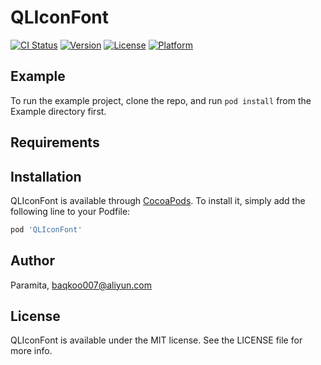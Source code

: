 # QLIconFont

[![CI Status](https://img.shields.io/travis/Paramita/QLIconFont.svg?style=flat)](https://travis-ci.org/Paramita/QLIconFont)
[![Version](https://img.shields.io/cocoapods/v/QLIconFont.svg?style=flat)](https://cocoapods.org/pods/QLIconFont)
[![License](https://img.shields.io/cocoapods/l/QLIconFont.svg?style=flat)](https://cocoapods.org/pods/QLIconFont)
[![Platform](https://img.shields.io/cocoapods/p/QLIconFont.svg?style=flat)](https://cocoapods.org/pods/QLIconFont)

## Example

To run the example project, clone the repo, and run `pod install` from the Example directory first.

## Requirements

## Installation

QLIconFont is available through [CocoaPods](https://cocoapods.org). To install
it, simply add the following line to your Podfile:

```ruby
pod 'QLIconFont'
```

## Author

Paramita, baqkoo007@aliyun.com

## License

QLIconFont is available under the MIT license. See the LICENSE file for more info.
